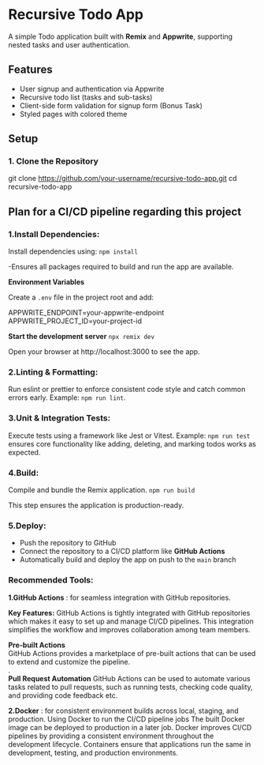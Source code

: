 # Recursive Todo App
A simple Todo application built with **Remix** and **Appwrite**, supporting nested tasks and user authentication.

## Features
- User signup and authentication via Appwrite
- Recursive todo list (tasks and sub-tasks)
- Client-side form validation for signup form (Bonus Task)
- Styled pages with colored theme

## Setup
### 1. Clone the Repository

git clone https://github.com/your-username/recursive-todo-app.git
cd recursive-todo-app

## Plan for a CI/CD pipeline regarding this project

### 1.Install Dependencies:
Install dependencies using:
`npm install`

-Ensures all packages required to build and run the app are available.

**Environment Variables**

Create a `.env` file in the project root and add:

APPWRITE_ENDPOINT=your-appwrite-endpoint  
APPWRITE_PROJECT_ID=your-project-id  

**Start the development server**
`npx remix dev`

Open your browser at http://localhost:3000 to see the app.

### 2.Linting & Formatting:
Run eslint or prettier to enforce consistent code style and catch common errors early.
Example: `npm run lint`.

### 3.Unit & Integration Tests:
Execute tests using a framework like Jest or Vitest.
Example: `npm run test` ensures core functionality like adding, deleting, and marking todos works as expected.

### 4.Build:
Compile and bundle the Remix application.
`npm run build`

This step ensures the application is production-ready.

### 5.Deploy:

- Push the repository to GitHub  
- Connect the repository to a CI/CD platform like **GitHub Actions**  
- Automatically build and deploy the app on push to the `main` branch

### Recommended Tools:
**1.GitHub Actions** : for seamless integration with GitHub repositories.   

**Key Features:**
GitHub Actions is tightly integrated with GitHub repositories which makes it easy to set up and manage CI/CD pipelines. This integration simplifies the workflow and improves collaboration among team members.    

**Pre-built Actions**  
GitHub Actions provides a marketplace of pre-built actions that can be used to extend and customize the pipeline.  
.   
**Pull Request Automation**
GitHub Actions can be used to automate various tasks related to pull requests, such as running tests, checking code quality, and providing code feedback etc.  

**2.Docker** : for consistent environment builds across local, staging, and production.
Using Docker to run the CI/CD pipeline jobs
The built Docker image can be deployed to production in a later job.
Docker improves CI/CD pipelines by providing a consistent environment throughout the development lifecycle. Containers ensure that applications run the same in development, testing, and production environments.
